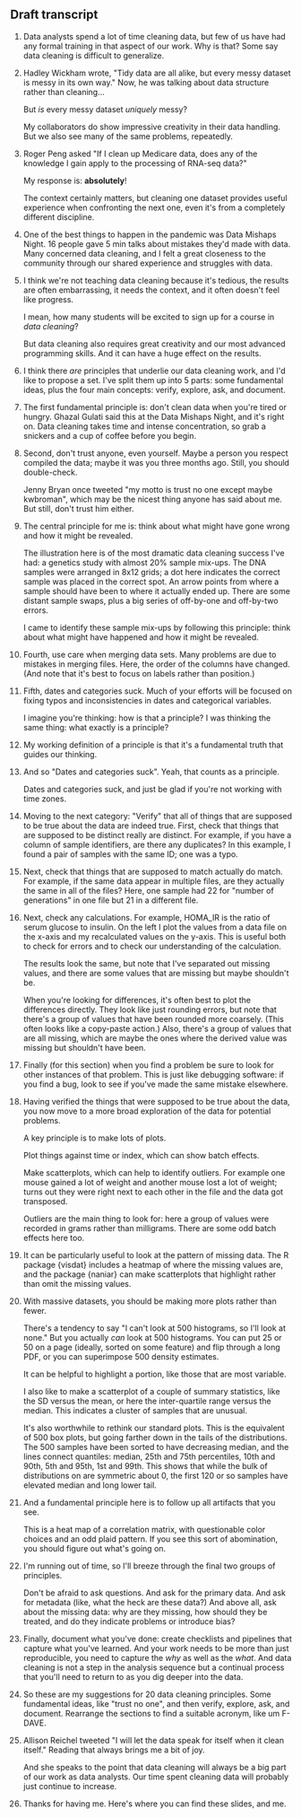 ## Draft transcript

1. Data analysts spend a lot of time cleaning data, but few of us have
   had any formal training in that aspect of our work. Why is that?
   Some say data cleaning is difficult to generalize.

2. Hadley Wickham wrote, "Tidy data are all alike, but every messy
   dataset is messy in its own way." Now, he was talking about data
   structure rather than cleaning...

   But _is_ every messy dataset _uniquely_ messy?

   My collaborators do show impressive creativity in their
   data handling. But we also see many of the same problems,
   repeatedly.

3. Roger Peng asked "If I clean up Medicare data, does any of the
   knowledge I gain apply to the processing of RNA-seq data?"

   My response is: **absolutely**!

   The context certainly matters, but cleaning one dataset provides
   useful experience when confronting the next one, even it's from
   a completely different discipline.

4. One of the best things to happen in the pandemic was Data Mishaps
   Night. 16 people gave 5 min talks about mistakes they'd made with
   data. Many concerned data cleaning, and I felt a great closeness
   to the community through our shared experience and struggles with
   data.

5. I think we're not teaching data cleaning because it's tedious, the
   results are often embarrassing, it needs the context, and it often
   doesn't feel like progress.

   I mean, how many students will be excited to sign up for a
   course in _data cleaning_?

   But data cleaning also requires great creativity and our most
   advanced programming skills. And it can have a huge effect on
   the results.

6. I think there _are_ principles that underlie our data
   cleaning work, and I'd like to propose a set.
   I've split them up into 5 parts: some fundamental ideas, plus
   the four main concepts: verify, explore, ask, and document.

7. The first fundamental principle is:
   don't clean data when you're tired or hungry.
   Ghazal Gulati said this at the Data Mishaps Night, and it's right on.
   Data cleaning takes time and intense concentration, so grab a
   snickers and a cup of coffee before you begin.

8. Second, don't trust anyone, even yourself. Maybe a person you respect
   compiled the data; maybe it was you three months ago. Still, you
   should double-check.

   Jenny Bryan once tweeted "my motto is trust no one except maybe
   kwbroman", which may be the nicest thing anyone has said about me.
   But still, don't trust him either.

9. The central principle for me is: think about what might have gone
   wrong and how it might be revealed.

   The illustration here is of the most dramatic data cleaning success
   I've had: a genetics study with almost 20% sample mix-ups. The DNA
   samples were arranged in 8x12 grids; a dot here indicates the
   correct sample was placed in the correct spot. An arrow points from
   where a sample should have been to where it actually ended up.
   There are some distant sample swaps, plus a big series of
   off-by-one and off-by-two errors.

   I came to identify these sample mix-ups by following this principle: think
   about what might have happened and how it might be revealed.

10. Fourth, use care when merging data sets. Many problems are due to
    mistakes in merging files. Here, the order of the
    columns have changed. (And note that it's best to focus on
    labels rather than position.)

11. Fifth, dates and categories suck. Much of your efforts will be
    focused on fixing typos and inconsistencies in dates and
    categorical variables.

    I imagine you're thinking: how is that a principle?
    I was thinking the same thing: what exactly is a
    principle?

12. My working definition of a principle is that it's a fundamental
    truth that guides our thinking.

13. And so "Dates and categories suck". Yeah, that counts as a
    principle.

    Dates and categories suck, and just be glad if you're not working
    with time zones.

14. Moving to the next category: "Verify" that all of things
    that are supposed to be true about the data are
    indeed true. First, check that things that are supposed to be
    distinct really are distinct. For example, if you have a column of
    sample identifiers, are there any duplicates? In this example, I
    found a pair of samples with the same ID; one was a typo.

15. Next, check that things that are supposed to match actually do
    match. For example, if the same data appear in
    multiple files, are they actually the same in all of the files?
    Here, one sample had 22 for "number of generations" in one file
    but 21 in a different file.

16. Next, check any calculations. For example, HOMA_IR is the ratio
    of serum glucose to insulin. On the left I plot the values from a
    data file on the x-axis and my recalculated values on the y-axis.
    This is useful both to check for errors and to check our understanding
    of the calculation.

    The results look the same, but note that I've separated out missing
    values, and there are some values that are missing but maybe shouldn't
    be.

    When you're looking for differences, it's often best to plot the
    differences directly.
    They look like just rounding errors, but note that
    there's a group of values that have been rounded more
    coarsely. (This often looks like a copy-paste action.) Also,
    there's a group of values that are all missing, which are maybe
    the ones where the derived value was missing but shouldn't
    have been.

17. Finally (for this section) when you find a problem be sure to look
    for other instances of that problem. This is just like debugging
    software: if you find a bug, look to see if you've made the same
    mistake elsewhere.

18. Having verified the things that were supposed to be true about the
    data, you now move to a more broad exploration of the data for
    potential problems.

    A key principle is to make lots of plots.

    Plot things against time or index, which can show batch effects.

    Make scatterplots, which can help to identify outliers. For
    example one mouse gained a lot of weight and another mouse lost a
    lot of weight; turns out they were right next to each other in the
    file and the data got transposed.

    Outliers are the main thing to look for: here a group of values
    were recorded in grams rather than milligrams. There are some odd
    batch effects here too.

19. It can be particularly useful to look at the pattern of missing
    data. The R package {visdat} includes a heatmap of where the
    missing values are, and the package {naniar} can make scatterplots
    that highlight rather than omit the missing values.

20. With massive datasets, you should be making more plots rather than
    fewer.

    There's a tendency to say "I can't look at 500 histograms, so I'll
    look at none." But you actually _can_ look at 500 histograms. You
    can put 25 or 50 on a page (ideally, sorted on some feature) and
    flip through a long PDF, or you can superimpose 500 density
    estimates.

    It can be helpful to highlight a portion, like those that are most
    variable.

    I also like to make a scatterplot of a couple of summary
    statistics, like the SD versus the mean, or here the
    inter-quartile range versus the median. This indicates a cluster
    of samples that are unusual.

    It's also worthwhile to rethink our standard plots. This is the
    equivalent of 500 box plots, but going farther down in the tails
    of the distributions. The 500 samples have been sorted to have
    decreasing median, and the lines connect quantiles: median,
    25th and 75th percentiles, 10th and 90th, 5th and 95th, 1st and
    99th. This shows that while the bulk of distributions on are
    symmetric about 0, the first 120 or so samples have elevated
    median and long lower tail.

21. And a fundamental principle here is to follow up all artifacts
    that you see.

    This is a heat map of a correlation matrix, with questionable
    color choices and an odd plaid pattern. If you see this sort
    of abomination, you should figure out what's going on.

22. I'm running out of time, so I'll breeze through the final two
    groups of principles.

    Don't be afraid to ask questions. And ask for the primary data.
    And ask for metadata (like, what the heck are these data?)
    And above all, ask about the missing data: why are they missing,
    how should they be treated, and do they indicate problems or
    introduce bias?

23. Finally, document what you've done: create checklists and
    pipelines that capture what you've learned. And your work needs to
    be more than just reproducible, you need to capture the _why_ as
    well as the _what_. And data cleaning is not a step in the
    analysis sequence but a continual process that you'll need to
    return to as you dig deeper into the data.

24. So these are my suggestions for 20 data cleaning principles.
    Some fundamental ideas, like "trust no one", and then verify,
    explore, ask, and document. Rearrange the sections to find a
    suitable acronym, like um F-DAVE.

25. Allison Reichel tweeted "I will let the data speak for itself when
    it clean itself." Reading that always brings me a bit of joy.

    And she speaks to the point that data cleaning will always be a big
    part of our work as data analysts. Our time spent
    cleaning data will probably just continue to increase.

26. Thanks for having me. Here's where you can find these slides, and me.
